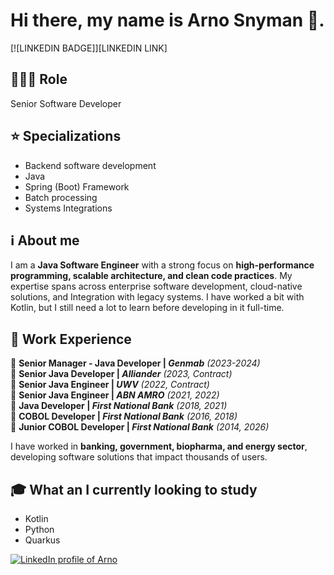 # Hi there, my name is Arno Snyman 👋.
[![LINKEDIN BADGE]][LINKEDIN LINK] 

## 🧑🏼‍💼 Role
Senior Software Developer

## ⭐ Specializations
- Backend software development
- Java
- Spring (Boot) Framework
- Batch processing
- Systems Integrations

## ℹ️ About me
I am a **Java Software Engineer** with a strong focus on **high-performance programming, scalable architecture, and clean code practices**. My expertise spans across enterprise software development, cloud-native solutions, and Integration with legacy systems. 
I have worked a bit with Kotlin, but I still need a lot to learn before developing in it full-time.

## 📌 Work Experience
🔹 **Senior Manager - Java Developer | _Genmab_** *(2023-2024)*  
🔹 **Senior Java Developer | _Alliander_** *(2023, Contract)*  
🔹 **Senior Java Engineer | _UWV_** *(2022, Contract)*  
🔹 **Senior Java Engineer | _ABN AMRO_** *(2021, 2022)*  
🔹 **Java Developer | _First National Bank_** *(2018, 2021)*  
🔹 **COBOL Developer | _First National Bank_** *(2016, 2018)*  
🔹 **Junior COBOL Developer | _First National Bank_** *(2014, 2026)*  

I have worked in **banking, government, biopharma, and energy sector**, developing software solutions that impact thousands of users. 

## 🎓 What an I currently looking to study
- Kotlin
- Python
- Quarkus



<!--
**arnoldus-christiaan-snyman/arnoldus-christiaan-snyman** is a ✨ _special_ ✨ repository because its `README.md` (this file) appears on your GitHub profile.

Here are some ideas to get you started:

- 🔭 I’m currently working on ...
- 🌱 I’m currently learning ...
- 👯 I’m looking to collaborate on ...
- 🤔 I’m looking for help with ...
- 💬 Ask me about ...
- 📫 How to reach me: ...
- 😄 Pronouns: ...
- ⚡ Fun fact: ...
-->



[![LinkedIn profile of Arno]()][1]

[1]: https://www.linkedin.com/in/arno-snyman-3b64a935
